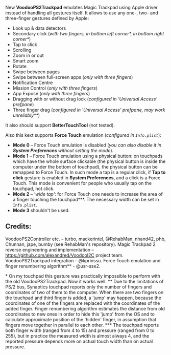 New **VoodooPS2Trackpad** emulates Magic Trackpad using Apple driver instead of handling all gestures itself. It allows to use any one-, two- and three-finger gestures defined by Apple:
* Look up & data detectors
* Secondary click (*with two fingers, in bottom left corner\*, in bottom right corner\**)
* Tap to click
* Scrolling
* Zoom in or out
* Smart zoom
* Rotate
* Swipe between pages
* Swipe between full-screen apps (*only with three fingers*)
* Notification Centre
* Mission Control (*only with three fingers*)
* App Exposé (*only with three fingers*)
* Dragging with or without drag lock (*configured in 'Universal Access' prefpane*)
* Three finger drag (*configured in 'Universal Access' prefpane, may work unreliably\*\**)

It also should support **BetterTouchTool** (not tested).

Also this kext supports **Force Touch** emulation (*configured in `Info.plist`*):
* **Mode 0** – Force Touch emulation is disabled (*you can also disable it in **System Preferences** without setting the mode*).
* **Mode 1** – Force Touch emulation using a physical button: on touchpads which have the whole surface clickable (the physical button is inside the computer under the bottom of touchpad), the physical button can be remapped to Force Touch. In such mode a tap is a regular click, if **Tap to click** gesture is enabled in **System Preferences**, and a click is a Force Touch. This mode is convenient for people who usually tap on the touchpad, not click.
* **Mode 2** – *'wide tap'*: for Force Touch one needs to increase the area of a finger touching the touchpad\*\*\*. The necessary width can be set in `Info.plist`. 
* **Mode 3** shouldn't be used.

## Credits:
VoodooPS2Controller etc. – turbo, mackerintel, @RehabMan, nhand42, phb, Chunnan, jape, bumby (see RehabMan's repository).
Magic Trackpad 2 reverse engineering and implementation – https://github.com/alexandred/VoodooI2C project team.
VoodooPS2Trackpad integration – @kprinssu.
Force Touch emulation and finger renumbering algorithm** - @usr-sse2.

\* On my touchpad this gesture was practically impossible to perform with the old VoodooPS2Trackpad. Now it works well.
\*\* Due to the limitations of PS/2 bus, Synaptics touchpad reports only the number of fingers and coordinates of two of them to the computer. When there are two fingers on the touchpad and third finger is added, a 'jump' may happen, because the coordinates of one of the fingers are replaced with the coordinates of the added finger. Finger renumbering algorithm estimates the distance from old coordinates to new ones in order to hide this 'jump' from the OS and to calculate approximate position of the 'hidden' finger, in assumption that fingers move together in parallel to each other.
\*\*\* The touchpad reports both finger width (ranged from 4 to 15) and pressure (ranged from 0 to 255), but in practice the measured width is almost always 4, and the reported pressure depends more on actual touch width than on actual pressure.
